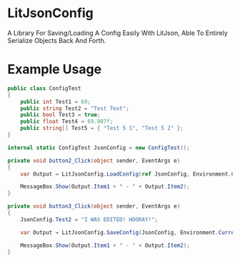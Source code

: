 # LitJsonConfig
A Library For Saving/Loading A Config Easily With LitJson, Able To Entirely Serialize Objects Back And Forth.
# Example Usage
```csharp
public class ConfigTest
{
    public int Test1 = 69;
    public string Test2 = "Test Text";
    public bool Test3 = true;
    public float Test4 = 69.987f;
    public string[] Test5 = { "Test 5 1", "Test 5 2" };
}

internal static ConfigTest JsonConfig = new ConfigTest();

private void button2_Click(object sender, EventArgs e)
{
    var Output = LitJsonConfig.LoadConfig(ref JsonConfig, Environment.CurrentDirectory + "\\TestConfig.json");

    MessageBox.Show(Output.Item1 + " - " + Output.Item2);
}

private void button3_Click(object sender, EventArgs e)
{
    JsonConfig.Test2 = "I WAS EDITED! HOORAY!";

    var Output = LitJsonConfig.SaveConfig(JsonConfig, Environment.CurrentDirectory + "\\TestConfig.json");

    MessageBox.Show(Output.Item1 + " - " + Output.Item2);
}
